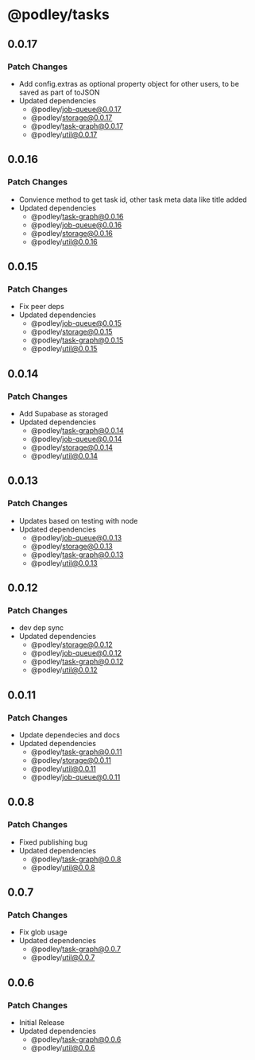 # @podley/tasks

## 0.0.17

### Patch Changes

- Add config.extras as optional property object for other users, to be saved as part of toJSON
- Updated dependencies
  - @podley/job-queue@0.0.17
  - @podley/storage@0.0.17
  - @podley/task-graph@0.0.17
  - @podley/util@0.0.17

## 0.0.16

### Patch Changes

- Convience method to get task id, other task meta data like title added
- Updated dependencies
  - @podley/task-graph@0.0.16
  - @podley/job-queue@0.0.16
  - @podley/storage@0.0.16
  - @podley/util@0.0.16

## 0.0.15

### Patch Changes

- Fix peer deps
- Updated dependencies
  - @podley/job-queue@0.0.15
  - @podley/storage@0.0.15
  - @podley/task-graph@0.0.15
  - @podley/util@0.0.15

## 0.0.14

### Patch Changes

- Add Supabase as storaged
- Updated dependencies
  - @podley/task-graph@0.0.14
  - @podley/job-queue@0.0.14
  - @podley/storage@0.0.14
  - @podley/util@0.0.14

## 0.0.13

### Patch Changes

- Updates based on testing with node
- Updated dependencies
  - @podley/job-queue@0.0.13
  - @podley/storage@0.0.13
  - @podley/task-graph@0.0.13
  - @podley/util@0.0.13

## 0.0.12

### Patch Changes

- dev dep sync
- Updated dependencies
  - @podley/storage@0.0.12
  - @podley/job-queue@0.0.12
  - @podley/task-graph@0.0.12
  - @podley/util@0.0.12

## 0.0.11

### Patch Changes

- Update dependecies and docs
- Updated dependencies
  - @podley/task-graph@0.0.11
  - @podley/storage@0.0.11
  - @podley/util@0.0.11
  - @podley/job-queue@0.0.11

## 0.0.8

### Patch Changes

- Fixed publishing bug
- Updated dependencies
  - @podley/task-graph@0.0.8
  - @podley/util@0.0.8

## 0.0.7

### Patch Changes

- Fix glob usage
- Updated dependencies
  - @podley/task-graph@0.0.7
  - @podley/util@0.0.7

## 0.0.6

### Patch Changes

- Initial Release
- Updated dependencies
  - @podley/task-graph@0.0.6
  - @podley/util@0.0.6
